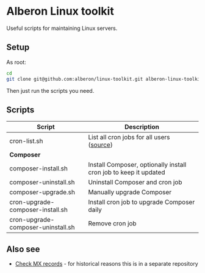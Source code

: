 # Alberon Linux toolkit

Useful scripts for maintaining Linux servers.

## Setup

As root:

```bash
cd
git clone git@github.com:alberon/linux-toolkit.git alberon-linux-toolkit
```

Then just run the scripts you need.

## Scripts

Script                              | Description
------------------------------------|-------------
cron-list.sh                        | List all cron jobs for all users ([source](http://stackoverflow.com/a/137173))
**Composer**                        |
composer-install.sh                 | Install Composer, optionally install cron job to keep it updated
composer-uninstall.sh               | Uninstall Composer and cron job
composer-upgrade.sh                 | Manually upgrade Composer
cron-upgrade-composer-install.sh    | Install cron job to upgrade Composer daily
cron-upgrade-composer-uninstall.sh  | Remove cron job

## Also see

- [Check MX records](https://github.com/alberon/check-mx-records) - for historical reasons this is in a separate repository
